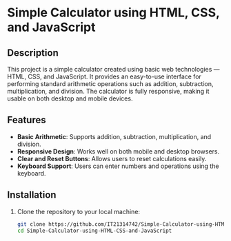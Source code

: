 # Simple Calculator using HTML, CSS, and JavaScript

## Description
This project is a simple calculator created using basic web technologies — HTML, CSS, and JavaScript. It provides an easy-to-use interface for performing standard arithmetic operations such as addition, subtraction, multiplication, and division. The calculator is fully responsive, making it usable on both desktop and mobile devices.

## Features
- **Basic Arithmetic**: Supports addition, subtraction, multiplication, and division.
- **Responsive Design**: Works well on both mobile and desktop browsers.
- **Clear and Reset Buttons**: Allows users to reset calculations easily.
- **Keyboard Support**: Users can enter numbers and operations using the keyboard.



## Installation

1. Clone the repository to your local machine:
   ```bash
   git clone https://github.com/IT21314742/Simple-Calculator-using-HTML-CSS-and-JavaScript
   cd Simple-Calculator-using-HTML-CSS-and-JavaScript
